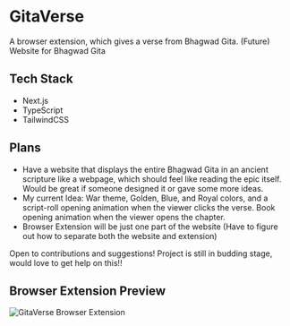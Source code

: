 # GitaVerse

A browser extension, which gives a verse from Bhagwad Gita. (Future) Website for Bhagwad Gita

## Tech Stack
- Next.js
- TypeScript
- TailwindCSS

## Plans
- Have a website that displays the entire Bhagwad Gita in an ancient scripture like a webpage, which should feel like reading the epic itself. Would be great if someone designed it or gave some more ideas.
- My current Idea: War theme, Golden, Blue, and Royal colors, and a script-roll opening animation when the viewer clicks the verse. Book opening animation when the viewer opens the chapter. 
- Browser Extension will be just one part of the website (Have to figure out how to separate both the website and extension)

Open to contributions and suggestions! Project is still in budding stage, would love to get help on this!!

## Browser Extension Preview

![GitaVerse Browser Extension](https://github.com/Deveesh-Shetty/GitaVerse/assets/89470104/86daf446-0fb2-49c0-8e3e-d0a7c3167e21)
